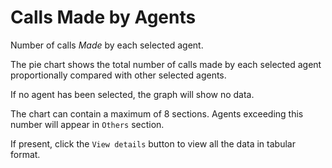 # Calls Made by Agents

Number of calls *Made* by each selected agent.

The pie chart shows the total number of calls made by each selected agent 
proportionally compared with other selected agents.

If no agent has been selected, the graph will show no data.

The chart can contain a maximum of 8 sections. Agents exceeding this number
will appear in `Others` section.

If present, click the `View details` button to view all the data
in tabular format.
